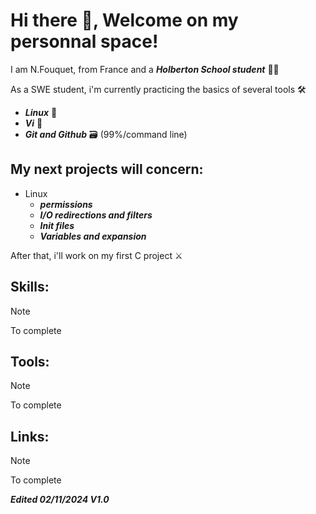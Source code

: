 # Hi there 👋, Welcome on my personnal space!

<!-- Customized picture -->

I am N.Fouquet, from France and a ***Holberton School student*** :man_student:

As a SWE student, i'm currently practicing the basics of several tools :hammer_and_wrench:

* ***Linux*** :penguin:
* ***Vi*** :memo:
* ***Git and Github*** :card_file_box: (99%/command line)

## My next projects will concern:
* Linux
  * ***permissions***
  * ***I/O redirections and filters***
  * ***Init files***
  * ***Variables and expansion***

After that, i'll work on my first C project :crossed_swords:

## Skills:
> [!NOTE]
> To complete

## Tools:
> [!NOTE]
> To complete

## Links:
> [!NOTE]
> To complete


***Edited 02/11/2024 V1.0***


